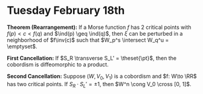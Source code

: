 # Tuesday February 18th

**Theorem (Rearrangement):**
If a Morse function $f$ has 2 critical points with $f(p) < c < f(q)$ and $\ind(p) \geq \ind(q)$, then $\xi$ can be perturbed in a neighborhood of $f\inv(c)$ such that $W_p^s \intersect W_q^u = \emptyset$.

**First Cancellation:**
If $S_R \transverse S_L' = \theset{\pt}$, then the cobordism is diffeomorphic to a product.

**Second Cancellation:**
Suppose $(W, V_0, V_1)$ is a cobordism and $f: W\to \RR$ has two critical points.
If $S_R \cdot S_L' = \pm 1$, then $W^n \cong V_0 \cross [0, 1]$.
